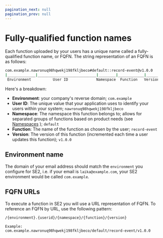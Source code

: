 ```yaml
---
pagination_next: null
pagination_prev: null
---
```


# Fully-qualified function names

Each function uploaded by your users has a unique name called a fully-qualified function name, or FQFN. The string representation of an FQFN is as follows:

```bash
com.example.nawronuq98hqwekj198fkljbeco#default::record-event@v1.0.0
|_____________|___________________________|________|____________|______|
 Environment          User ID             Namespace  Function   Version
```

Here's a breakdown:

* **Environment**: your company's reverse domain; `com.example`
* **User ID**: The unique value that your application uses to identify your users within your system; `nawronuq98hqwekj198fkljbeco`
* **Namespace**: The namespace this function belongs to; allows for separated groups of functions based on product needs (see [Namespaces](docs/se2/customizing-functions/namespaces.md) ); `default`
* **Function**:  The name of the function as chosen by the user; `record-event`
* **Version**: The version of this function \(incremented each time a user updates this function\); `v1.0.0`

## Environment name

The domain of your email address should match the `environment` you 
configure for SE2, i.e. if your email is `laika@example.com`, your 
SE2 environment would be called `com.example`.

## FQFN URLs

To execute a function in SE2 you will use a URL representation of FQFN. To reference an FQFN by URL, use the following pattern:

```bash
/{environment}.{userid}/{namespace}/{function}/{version}

Example:
com.example.nawronuq98hqwekj198fkljbeco/default/record-event/v1.0.0
```


